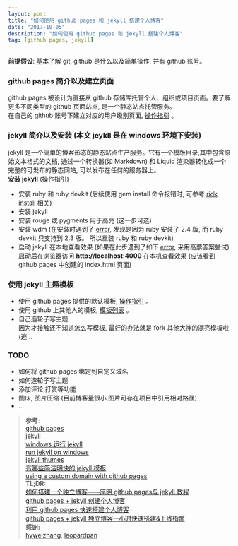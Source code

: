 ```yaml
---
layout: post
title: "如何使用 github pages 和 jekyll 搭建个人博客"
date: "2017-10-05"
description: "如何使用 github pages 和 jekyll 搭建个人博客"
tag: [github pages, jekyll]
---
```


**前提假设**: 基本了解 git, github 是什么以及简单操作, 并有 github 账号。  

### github pages 简介以及建立页面
github pages 被设计为直接从 github 存储库托管个人、组织或项目页面。要了解更多不同类型的 github 页面站点, 是一个静态站点托管服务。  
在自己的 github 账号下建立对应的用户级别页面, [操作指引](https://pages.github.com/) 。

### jekyll 简介以及安装 (本文 jeykll 是在 windows 环境下安装)
jekyll 是一个简单的博客形态的静态站点生产服务。它有一个模版目录,其中包含原始文本格式的文档, 通过一个转换器(如   Markdown) 和 Liquid 渲染器转化成一个完整的可发布的静态网站, 可以发布在任何的服务器上。  
**安装 jekyll** ([操作指引](http://jekyll-windows.juthilo.com/))
- 安装 ruby 和 ruby devkit (后续使用 gem install 命令报错时, 可参考 [ridk install](https://github.com/oneclick/rubyinstaller2#using-the-installer-on-a-target-system) 相关)
- 安装 jekyll  
- 安装 rouge 或 pygments 用于高亮 (这一步可选)  
- 安装 wdm (在安装时遇到了 [error](https://github.com/oneclick/rubyinstaller/issues/276), 发现是因为 ruby 安装了 2.4 版, 而 ruby devkit 只支持到 2.3 版。 所以重装 ruby 和 ruby devkit)  
- 启动 jekyll 在本地查看效果 (如果在此步遇到了如下 [error](https://github.com/jekyll/jekyll/issues/5165), 采用高票答案尝试)
启动后在浏览器访问 **http://localhost:4000** 在本机查看效果 (应该看到 github pages 中创建的 index.html 页面)

### 使用 jekyll 主题模板
- 使用 github pages 提供的默认模板, [操作指引](https://help.github.com/articles/creating-a-github-pages-site-with-the-jekyll-theme-chooser/) 。  
- 使用 github 上其他人的模板, [模板列表](http://jekyllthemes.org/) 。
- 自己造轮子写主题  
因为才接触还不知道怎么写模板, 最好的办法就是 fork 其他大神的漂亮模板啦 (逃...  

### TODO
- 如何将 github pages 绑定到自定义域名
- 如何造轮子写主题
- 添加评论,打赏等功能
- 图床, 图片压缩 (目前博客量很小,图片可存在项目中引用相对路径)
- ...


>**参考:**  
[github pages](https://pages.github.com/)  
[jekyll](https://jekyllrb.com/)  
[windows 运行 jekyll](http://jekyllcn.com/docs/windows/#installation)   
[run jekyll on windows](http://jekyll-windows.juthilo.com/)  
[jekyll thumes](http://jekyllthemes.org/)  
[有哪些简洁明快的 jekyll 模板](https://www.zhihu.com/question/20223939)  
[using a custom domain with github pages](https://help.github.com/articles/using-a-custom-domain-with-github-pages/)  
**TL;DR:**  
[如何搭建一个独立博客——简明 github pages与 jekyll 教程](http://www.cnfeat.com/blog/2014/05/10/how-to-build-a-blog/)  
[github pages + jekyll 创建个人博客](http://www.jianshu.com/p/9535334ffd54)  
[利用 github pages 快速搭建个人博客](http://www.jianshu.com/p/e68fba58f75c)  
[github pages + jekyll 独立博客一小时快速搭建&上线指南](http://playingfingers.com/2016/03/26/build-a-blog/)  
**感谢:**  
[hywelzhang](https://hywelzhang.github.io), [leopardpan](https://leopardpan.github.io/)
